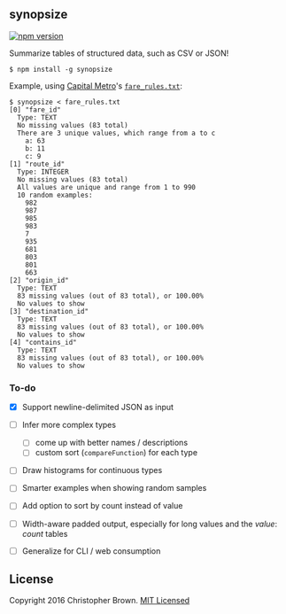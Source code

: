 ## synopsize

[![npm version](https://badge.fury.io/js/synopsize.svg)](https://www.npmjs.com/package/synopsize)

Summarize tables of structured data, such as CSV or JSON!

    $ npm install -g synopsize

Example, using [Capital Metro](https://data.texas.gov/capital-metro)'s [`fare_rules.txt`](https://developers.google.com/transit/gtfs/reference#fare_rulestxt):

    $ synopsize < fare_rules.txt
    [0] "fare_id"
      Type: TEXT
      No missing values (83 total)
      There are 3 unique values, which range from a to c
        a: 63
        b: 11
        c: 9
    [1] "route_id"
      Type: INTEGER
      No missing values (83 total)
      All values are unique and range from 1 to 990
      10 random examples:
        982
        987
        985
        983
        7
        935
        681
        803
        801
        663
    [2] "origin_id"
      Type: TEXT
      83 missing values (out of 83 total), or 100.00%
      No values to show
    [3] "destination_id"
      Type: TEXT
      83 missing values (out of 83 total), or 100.00%
      No values to show
    [4] "contains_id"
      Type: TEXT
      83 missing values (out of 83 total), or 100.00%
      No values to show


### To-do

* [x] Support newline-delimited JSON as input
* [ ] Infer more complex types
  - [ ] come up with better names / descriptions
  - [ ] custom sort (`compareFunction`) for each type
* [ ] Draw histograms for continuous types
* [ ] Smarter examples when showing random samples
* [ ] Add option to sort by count instead of value
* [ ] Width-aware padded output, especially for long values and the _value_: _count_ tables
* [ ] Generalize for CLI / web consumption


## License

Copyright 2016 Christopher Brown. [MIT Licensed](http://chbrown.github.io/licenses/MIT/#2016)
